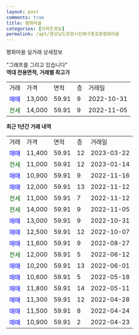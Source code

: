 ```yaml
---
layout: post
comments: true
title: 평화마을
categories: [아파트정보]
permalink: /apt/경상남도창원시진해구풍호동평화마을
---
```


평화마을 실거래 상세정보

<script type="text/javascript">
  google.charts.load('current', {'packages':['line', 'corechart']});
  google.charts.setOnLoadCallback(drawChart);

  function drawChart() {
    var data = new google.visualization.DataTable();
    data.addColumn('date', '거래일');
    data.addColumn('number', "매매");
    data.addColumn('number', "전세");
    data.addColumn('number', "전매");

    data.addRows([[new Date(Date.parse("2023-03-22")), 11400, null, null], [new Date(Date.parse("2023-01-14")), null, 11000, null], [new Date(Date.parse("2022-11-16")), 10900, null, null], [new Date(Date.parse("2022-11-12")), 12000, null, null], [new Date(Date.parse("2022-11-12")), null, 11000, null], [new Date(Date.parse("2022-11-05")), null, 14000, null], [new Date(Date.parse("2022-10-31")), 13000, null, null], [new Date(Date.parse("2022-10-07")), 12500, null, null], [new Date(Date.parse("2022-08-27")), 11600, null, null], [new Date(Date.parse("2022-06-12")), null, 12000, null], [new Date(Date.parse("2022-06-01")), 10200, null, null], [new Date(Date.parse("2022-05-18")), 10600, null, null], [new Date(Date.parse("2022-05-11")), 11800, null, null], [new Date(Date.parse("2022-04-28")), 11300, null, null], [new Date(Date.parse("2022-04-24")), 11500, null, null], [new Date(Date.parse("2022-04-23")), 10900, null, null]]);

    var options = {
      hAxis: {
        format: 'yyyy/MM/dd'
      },    
      lineWidth: 0,
      pointsVisible: true,    
      title: '최근 1년간 유형별 실거래가 분포',
      legend: { position: 'bottom' }
    };

    var formatter = new google.visualization.NumberFormat({pattern:'###,###'} );
    formatter.format(data, 1);
    formatter.format(data, 2);
    
    setTimeout(function() {
        var chart = new google.visualization.LineChart(document.getElementById('columnchart_material'));
        chart.draw(data, (options));
        document.getElementById('loading').style.display = 'none';
    }, 200);
  }
</script>


<div id="loading" style="z-index:20; display: block; margin-left: 0px">"그래프를 그리고 있습니다"</div>
<div id="columnchart_material" style="width: 95%; margin-left: 0px; display: block"></div>
<!-- contents start -->
<b>역대 전용면적, 거래별 최고가</b>
<table class="sortable">
    <tr>
      <td>거래</td>
      <td>가격</td>
      <td>면적</td>
      <td>층</td>
      <td>거래일</td>
    </tr>
        <tr>
          <td><a style="color: blue">매매</a></td>
          <td>13,000</td>
          <td>59.91</td>
          <td>9</td>
          <td>2022-10-31</td>
        </tr>        
        <tr>
              <td><a style="color: darkgreen">전세</a></td>
              <td>14,000</td>
              <td>59.91</td>
              <td>9</td>
              <td>2022-11-05</td>
            </tr>        
    
</table>

<b>최근 1년간 거래 내역</b>

<table class="sortable">
    <tr>
      <td>거래</td>
      <td>가격</td>
      <td>면적</td>
      <td>층</td>
      <td>거래일</td>
    </tr>
    <tr>
      <td><a style="color: blue">매매</a></td>
      <td>11,400</td>
      <td>59.91</td>
      <td>12</td>
      <td>2023-03-22</td>
    </tr>          <tr>
      <td><a style="color: darkgreen">전세</a></td>
      <td>11,000</td>
      <td>59.91</td>
      <td>12</td>
      <td>2023-01-14</td>
    </tr>          <tr>
      <td><a style="color: blue">매매</a></td>
      <td>10,900</td>
      <td>59.91</td>
      <td>9</td>
      <td>2022-11-16</td>
    </tr>          <tr>
      <td><a style="color: blue">매매</a></td>
      <td>12,000</td>
      <td>59.91</td>
      <td>13</td>
      <td>2022-11-12</td>
    </tr>          <tr>
      <td><a style="color: darkgreen">전세</a></td>
      <td>11,000</td>
      <td>59.91</td>
      <td>7</td>
      <td>2022-11-12</td>
    </tr>          <tr>
      <td><a style="color: darkgreen">전세</a></td>
      <td>14,000</td>
      <td>59.91</td>
      <td>9</td>
      <td>2022-11-05</td>
    </tr>          <tr>
      <td><a style="color: blue">매매</a></td>
      <td>13,000</td>
      <td>59.91</td>
      <td>9</td>
      <td>2022-10-31</td>
    </tr>          <tr>
      <td><a style="color: blue">매매</a></td>
      <td>12,500</td>
      <td>59.91</td>
      <td>12</td>
      <td>2022-10-07</td>
    </tr>          <tr>
      <td><a style="color: blue">매매</a></td>
      <td>11,600</td>
      <td>59.91</td>
      <td>9</td>
      <td>2022-08-27</td>
    </tr>          <tr>
      <td><a style="color: darkgreen">전세</a></td>
      <td>12,000</td>
      <td>59.91</td>
      <td>5</td>
      <td>2022-06-12</td>
    </tr>          <tr>
      <td><a style="color: blue">매매</a></td>
      <td>10,200</td>
      <td>59.91</td>
      <td>13</td>
      <td>2022-06-01</td>
    </tr>          <tr>
      <td><a style="color: blue">매매</a></td>
      <td>10,600</td>
      <td>59.91</td>
      <td>5</td>
      <td>2022-05-18</td>
    </tr>          <tr>
      <td><a style="color: blue">매매</a></td>
      <td>11,800</td>
      <td>59.91</td>
      <td>14</td>
      <td>2022-05-11</td>
    </tr>          <tr>
      <td><a style="color: blue">매매</a></td>
      <td>11,300</td>
      <td>59.91</td>
      <td>12</td>
      <td>2022-04-28</td>
    </tr>          <tr>
      <td><a style="color: blue">매매</a></td>
      <td>11,500</td>
      <td>59.91</td>
      <td>8</td>
      <td>2022-04-24</td>
    </tr>          <tr>
      <td><a style="color: blue">매매</a></td>
      <td>10,900</td>
      <td>59.91</td>
      <td>2</td>
      <td>2022-04-23</td>
    </tr>      </table>
<!-- contents end -->    

